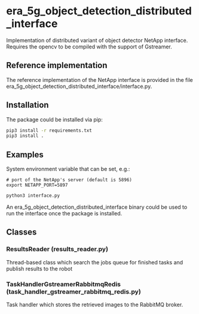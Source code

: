 # era_5g_object_detection_distributed_interface

Implementation of distributed variant of object detector NetApp interface. 
Requires the opencv to be compiled with the support of Gstreamer.

## Reference implementation

The reference implementation of the NetApp interface is provided in the file 
era_5g_object_detection_distributed_interface/interface.py.

## Installation

The package could be installed via pip:

```bash
pip3 install -r requirements.txt
pip3 install .
```

## Examples

System environment variable that can be set, e.g.:

```
# port of the NetApp's server (default is 5896)
export NETAPP_PORT=5897
```

```bash
python3 interface.py
```

An era_5g_object_detection_distributed_interface binary could be used to run the interface 
once the package is installed. 

## Classes

### ResultsReader (results_reader.py)

Thread-based class which search the jobs queue for finished tasks and
    publish results to the robot 

### TaskHandlerGstreamerRabbitmqRedis (task_handler_gstreamer_rabbitmq_redis.py)

Task handler which stores the retrieved images to the RabbitMQ broker.
